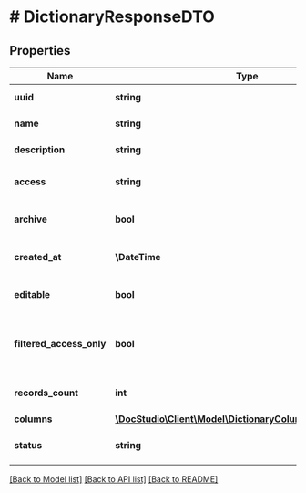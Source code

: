 # # DictionaryResponseDTO

## Properties

Name | Type | Description | Notes
------------ | ------------- | ------------- | -------------
**uuid** | **string** | Dictionary uuid |
**name** | **string** | Dictionary name |
**description** | **string** | Dictionary description |
**access** | **string** | Dictionary access level |
**archive** | **bool** | Dictionary archived flag |
**created_at** | **\DateTime** | Dictionary created date |
**editable** | **bool** | Dictionary can be edited |
**filtered_access_only** | **bool** | Dictionary can be used only with filtering |
**records_count** | **int** | Dictionary records count | [optional]
**columns** | [**\DocStudio\Client\Model\DictionaryColumnResponseDTO[]**](DictionaryColumnResponseDTO.md) |  | [optional]
**status** | **string** | Dictionary availability status | [optional]

[[Back to Model list]](../../README.md#models) [[Back to API list]](../../README.md#endpoints) [[Back to README]](../../README.md)
